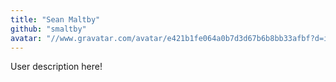 ```yaml
---
title: "Sean Maltby"
github: "smaltby"
avatar: "//www.gravatar.com/avatar/e421b1fe064a0b7d3d67b6b8bb33afbf?d=identicon"
---
```


User description here!
